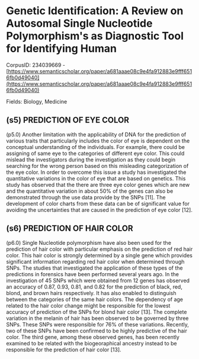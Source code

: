 # Genetic Identification: A Review on Autosomal Single Nucleotide Polymorphism's as Diagnostic Tool for Identifying Human

CorpusID: 234039669 - [https://www.semanticscholar.org/paper/a681aaae08c9e4fa912883e9fff6516fb0d49040](https://www.semanticscholar.org/paper/a681aaae08c9e4fa912883e9fff6516fb0d49040)

Fields: Biology, Medicine

## (s5) PREDICTION OF EYE COLOR
(p5.0) Another limitation with the applicability of DNA for the prediction of various traits that particularly includes the color of eye is dependent on the conceptual understanding of the individuals. For example, there could be assigning of same eye to the categories of different eye color. This could mislead the investigators during the investigation as they could begin searching for the wrong person based on this misleading categorization of the eye color. In order to overcome this issue a study has investigated the quantitative variations in the color of eye that are based on genetics. This study has observed that the there are three eye color genes which are new and the quantitative variation in about 50% of the genes can also be demonstrated through the use data provide by the SNPs [11]. The development of color charts from these data can be of significant value for avoiding the uncertainties that are caused in the prediction of eye color [12].
## (s6) PREDICTION OF HAIR COLOR
(p6.0) Single Nucleotide polymorphism have also been used for the prediction of hair color with particular emphasis on the prediction of red hair color. This hair color is strongly determined by a single gene which provides significant information regarding red hair color when determined through SNPs. The studies that investigated the application of these types of the predictions in forensics have been performed several years ago. In the investigation of 45 SNPs which were obtained from 12 genes has observed an accuracy of 0.87, 0.93, 0.81, and 0.82 for the prediction of black, red, blond, and brown hairs respectively. It has also enabled to distinguish between the categories of the same hair colors. The dependency of age related to the hair color change might be responsible for the lowest accuracy of prediction of the SNPs for blond hair color [13]. The complete variation in the melanin of hair has been observed to be governed by three SNPs. These SNPs were responsible for 76% of these variations. Recently, two of these SNPs have been confirmed to be highly predictive of the hair color. The third gene, among these observed genes, has been recently examined to be related with the biogeoraphical ancestry instead to be responsible for the prediction of hair color [13].
